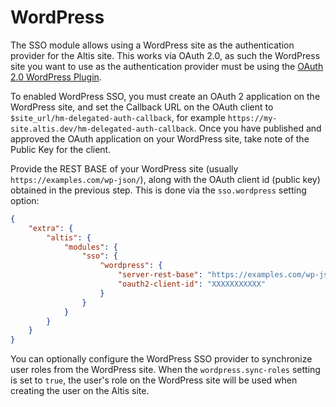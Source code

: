# WordPress

The SSO module allows using a WordPress site as the authentication provider for the Altis site. This works via OAuth 2.0, as such the WordPress site you want to use as the authentication provider must be using the [OAuth 2.0 WordPress Plugin](https://github.com/WP-API/OAuth2).

To enabled WordPress SSO, you must create an OAuth 2 application on the WordPress site, and set the Callback URL on the OAuth client to `$site_url/hm-delegated-auth-callback`, for example `https://my-site.altis.dev/hm-delegated-auth-callback`. Once you have published and approved the OAuth application on your WordPress site, take note of the Public Key for the client.

Provide the REST BASE of your WordPress site (usually `https://examples.com/wp-json/`), along with the OAuth client id (public key) obtained in the previous step. This is done via the `sso.wordpress` setting option:

```json
{
	"extra": {
		"altis": {
			"modules": {
				"sso": {
					"wordpress": {
						"server-rest-base": "https://examples.com/wp-json/",
						"oauth2-client-id": "XXXXXXXXXXX"
					}
				}
			}
		}
	}
}
```

You can optionally configure the WordPress SSO provider to synchronize user roles from the WordPress site. When the `wordpress.sync-roles` setting is set to `true`, the user's role on the WordPress site will be used when creating the user on the Altis site.
